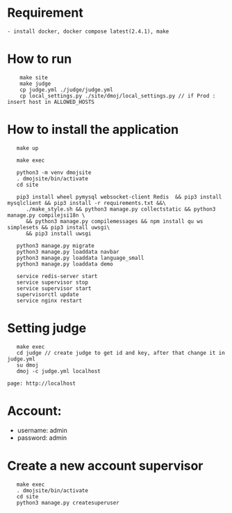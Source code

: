 # Requirement
    - install docker, docker compose latest(2.4.1), make
# How to run
```
    make site
    make judge
    cp judge.yml ./judge/judge.yml
    cp local_settings.py ./site/dmoj/local_settings.py // if Prod : insert host in ALLOWED_HOSTS
```
# How to install the application
```
   make up

   make exec
   
   python3 -m venv dmojsite
   . dmojsite/bin/activate
   cd site

   pip3 install wheel pymysql websocket-client Redis  && pip3 install mysqlclient && pip3 install -r requirements.txt &&\
      ./make_style.sh && python3 manage.py collectstatic && python3 manage.py compilejsi18n \
      && python3 manage.py compilemessages && npm install qu ws simplesets && pip3 install uwsgi\
      && pip3 install uwsgi

   python3 manage.py migrate
   python3 manage.py loaddata navbar
   python3 manage.py loaddata language_small
   python3 manage.py loaddata demo

   service redis-server start
   service supervisor stop
   service supervisor start 
   supervisorctl update
   service nginx restart
```
# Setting judge
```
   make exec
   cd judge // create judge to get id and key, after that change it in judge.yml
   su dmoj
   dmoj -c judge.yml localhost 
```
```
page: http://localhost
```

# Account:
   - username: admin
   - password: admin

# Create a new account supervisor
```
   make exec
   . dmojsite/bin/activate
   cd site
   python3 manage.py createsuperuser
```
